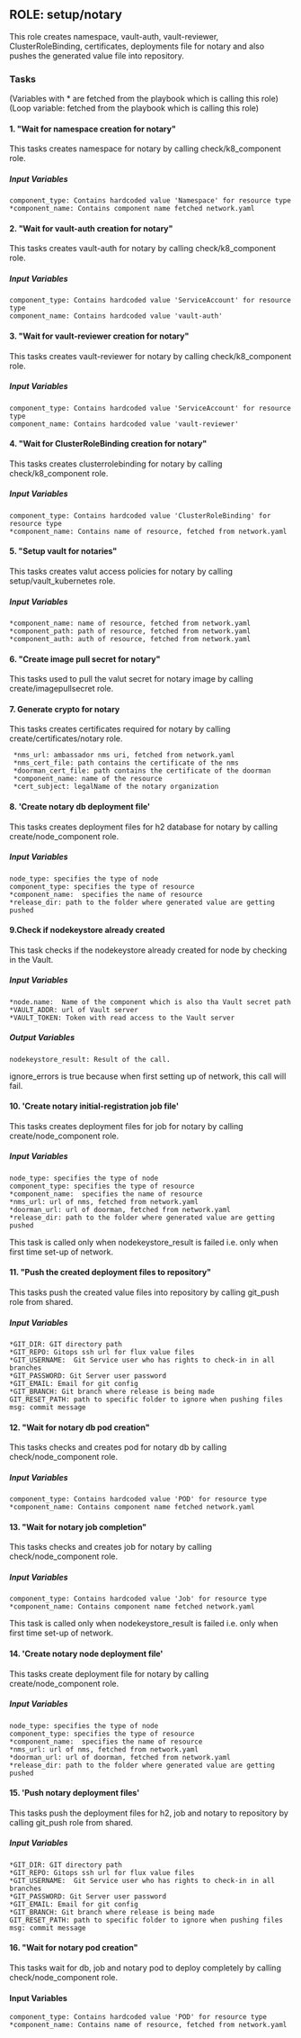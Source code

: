 ## ROLE: setup/notary
This role creates namespace, vault-auth, vault-reviewer, ClusterRoleBinding, certificates, deployments file for notary and also pushes the generated value file into repository.

### Tasks
(Variables with * are fetched from the playbook which is calling this role)
(Loop variable: fetched from the playbook which is calling this role)
#### 1. "Wait for namespace creation for notary"
This tasks creates namespace for notary by calling check/k8_component role.
##### Input Variables

    component_type: Contains hardcoded value 'Namespace' for resource type
    *component_name: Contains component name fetched network.yaml

#### 2. "Wait for vault-auth creation for notary"
This tasks creates vault-auth for notary by calling check/k8_component role.
##### Input Variables

    component_type: Contains hardcoded value 'ServiceAccount' for resource type
    component_name: Contains hardcoded value 'vault-auth'

#### 3. "Wait for vault-reviewer creation for notary"
This tasks creates vault-reviewer for notary by calling check/k8_component role.
##### Input Variables

    component_type: Contains hardcoded value 'ServiceAccount' for resource type
    component_name: Contains hardcoded value 'vault-reviewer'

#### 4. "Wait for ClusterRoleBinding creation for notary"
This tasks creates clusterrolebinding for notary by calling check/k8_component role.
##### Input Variables

    component_type: Contains hardcoded value 'ClusterRoleBinding' for resource type
    *component_name: Contains name of resource, fetched from network.yaml

#### 5. "Setup vault for notaries"
This tasks creates valut access policies for notary by calling setup/vault_kubernetes role.
##### Input Variables

    *component_name: name of resource, fetched from network.yaml
    *component_path: path of resource, fetched from network.yaml
    *component_auth: auth of resource, fetched from network.yaml

#### 6. "Create image pull secret for notary" 
This tasks used to pull the valut secret for notary image  by calling create/imagepullsecret role.

#### 7. Generate crypto for notary
This tasks creates certificates required for notary by calling create/certificates/notary role.

     *nms_url: ambassador nms uri, fetched from network.yaml
     *nms_cert_file: path contains the certificate of the nms
     *doorman_cert_file: path contains the certificate of the doorman
     *component_name: name of the resource
     *cert_subject: legalName of the notary organization

#### 8. 'Create notary db deployment file'
This tasks creates deployment files for h2 database for notary by calling create/node_component role.
##### Input Variables

    node_type: specifies the type of node
    component_type: specifies the type of resource
    *component_name:  specifies the name of resource
    *release_dir: path to the folder where generated value are getting pushed

#### 9.Check if nodekeystore already created
This task checks if the nodekeystore already created for node by checking in the Vault.
##### Input Variables

    *node.name:  Name of the component which is also tha Vault secret path
    *VAULT_ADDR: url of Vault server
    *VAULT_TOKEN: Token with read access to the Vault server
##### Output Variables

    nodekeystore_result: Result of the call.
    
ignore_errors is true because when first setting up of network, this call will fail.   

#### 10. 'Create notary initial-registration job file'
This tasks creates deployment files for job for notary by calling create/node_component role.
##### Input Variables

    node_type: specifies the type of node
    component_type: specifies the type of resource
    *component_name:  specifies the name of resource
    *nms_url: url of nms, fetched from network.yaml
    *doorman_url: url of doorman, fetched from network.yaml
    *release_dir: path to the folder where generated value are getting pushed

This task is called only when nodekeystore_result is failed i.e. only when first time set-up of network.

#### 11. "Push the created deployment files to repository"
This tasks push the created value files into repository by calling git_push role from shared.
##### Input Variables

    *GIT_DIR: GIT directory path
    *GIT_REPO: Gitops ssh url for flux value files
    *GIT_USERNAME:  Git Service user who has rights to check-in in all branches
    *GIT_PASSWORD: Git Server user password
    *GIT_EMAIL: Email for git config
    *GIT_BRANCH: Git branch where release is being made
    GIT_RESET_PATH: path to specific folder to ignore when pushing files
    msg: commit message

#### 12. "Wait for notary db pod creation"
This tasks checks and creates pod for notary db by calling check/node_component role.
##### Input Variables

    component_type: Contains hardcoded value 'POD' for resource type
    *component_name: Contains component name fetched network.yaml

#### 13. "Wait for notary job completion"
This tasks checks and creates job for notary by calling check/node_component role.
##### Input Variables

    component_type: Contains hardcoded value 'Job' for resource type
    *component_name: Contains component name fetched network.yaml

This task is called only when nodekeystore_result is failed i.e. only when first time set-up of network.

#### 14. 'Create notary node deployment file'
This tasks create deployment file for notary by calling create/node_component role.
##### Input Variables

    node_type: specifies the type of node
    component_type: specifies the type of resource
    *component_name:  specifies the name of resource
    *nms_url: url of nms, fetched from network.yaml
    *doorman_url: url of doorman, fetched from network.yaml
    *release_dir: path to the folder where generated value are getting pushed

#### 15. 'Push notary deployment files'
This tasks push the deployment files for h2, job and notary to repository by calling git_push role from shared.
##### Input Variables

    *GIT_DIR: GIT directory path
    *GIT_REPO: Gitops ssh url for flux value files
    *GIT_USERNAME:  Git Service user who has rights to check-in in all branches
    *GIT_PASSWORD: Git Server user password
    *GIT_EMAIL: Email for git config
    *GIT_BRANCH: Git branch where release is being made
    GIT_RESET_PATH: path to specific folder to ignore when pushing files
    msg: commit message

#### 16. "Wait for notary pod creation"
This tasks wait for db, job and notary pod to deploy completely by calling check/node_component role.
#### Input Variables
    component_type: Contains hardcoded value 'POD' for resource type
    *component_name: Contains name of resource, fetched from network.yaml
